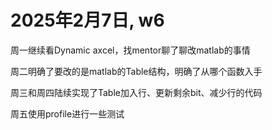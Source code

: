 # 2025年2月7日, w6

周一继续看Dynamic axcel，找mentor聊了聊改matlab的事情

周二明确了要改的是matlab的Table结构，明确了从哪个函数入手

周三和周四陆续实现了Table加入行、更新剩余bit、减少行的代码

周五使用profile进行一些测试
